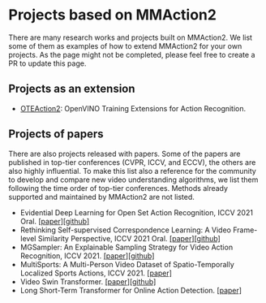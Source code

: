 # Projects based on MMAction2

There are many research works and projects built on MMAction2.
We list some of them as examples of how to extend MMAction2 for your own projects.
As the page might not be completed, please feel free to create a PR to update this page.

## Projects as an extension

- [OTEAction2](https://github.com/openvinotoolkit/mmaction2): OpenVINO Training Extensions for Action Recognition.

## Projects of papers

There are also projects released with papers.
Some of the papers are published in top-tier conferences (CVPR, ICCV, and ECCV), the others are also highly influential.
To make this list also a reference for the community to develop and compare new video understanding algorithms, we list them following the time order of top-tier conferences.
Methods already supported and maintained by MMAction2 are not listed.

- Evidential Deep Learning for Open Set Action Recognition, ICCV 2021 Oral. [[paper]](https://arxiv.org/abs/2107.10161)[[github]](https://github.com/Cogito2012/DEAR)
- Rethinking Self-supervised Correspondence Learning: A Video Frame-level Similarity Perspective, ICCV 2021 Oral. [[paper]](https://arxiv.org/abs/2103.17263)[[github]](https://github.com/xvjiarui/VFS)
- MGSampler: An Explainable Sampling Strategy for Video Action Recognition, ICCV 2021. [[paper]](https://arxiv.org/abs/2104.09952)[[github]](https://github.com/MCG-NJU/MGSampler)
- MultiSports: A Multi-Person Video Dataset of Spatio-Temporally Localized Sports Actions, ICCV 2021. [[paper]](https://arxiv.org/abs/2105.07404)
- Video Swin Transformer. [[paper]](https://arxiv.org/abs/2106.13230)[[github]](https://github.com/SwinTransformer/Video-Swin-Transformer)
- Long Short-Term Transformer for Online Action Detection. [[paper]](https://arxiv.org/abs/2107.03377)
